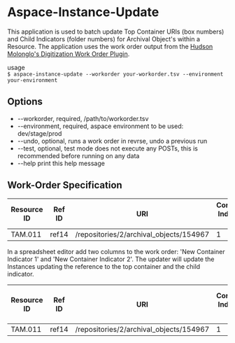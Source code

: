 # Aspace-Instance-Update
This application is used to batch update Top Container URIs (box numbers) and Child Indicators (folder numbers) for Archival Object's within a Resource. The application uses the work order output from the [Hudson Molonglo's Digitization Work Order Plugin](https://github.com/hudmol/digitization_work_order).

usage<br/>
`$ aspace-instance-update --workorder your-workorder.tsv --environment your-environment`

Options
-------
* --workorder, required,	/path/to/workorder.tsv
* --environment, required,      aspace environment to be used: dev/stage/prod
* --undo, optional,	runs a work order in revrse, undo a previous run
* --test, optional,	test mode does not execute any POSTs, this is recommended before running on any data
* --help	print this help message

Work-Order Specification
------------------------
| Resource ID	| Ref ID	| URI	| Container Indicator 1	| Container Indicator 2	| Container Indicator 3	| Title	| Component ID |
| ---	| ---	| ---| ---	| --- | --- | ---	| --- |
| TAM.011	| ref14	| /repositories/2/archival_objects/154967	| 1 | 	1 |  | Correspondence	| |

In a spreadsheet editor add two columns to the work order: 'New Container Indicator 1' and 'New Container Indicator 2'. The updater will update the Instances updating the reference to the top container and the child indicator.

| Resource ID	| Ref ID	| URI	| Container Indicator 1	| Container Indicator 2	| Container Indicator 3	| Title	| Component ID | New Container Indicator 1	| New Container Indicator 2 |
| ---	| ---	| ---| ---	| --- | --- | ---	| --- | ---	| --- |
| TAM.011	| ref14	| /repositories/2/archival_objects/154967	| 1 | 	1 |  | Correspondence	| | 2 | 1 |

